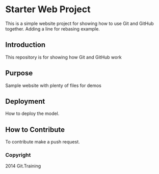 # Starter Web Project

This is a simple website project for showing how to use Git and GitHub together. 
Adding a line for rebasing example.

## Introduction

This repository is for showing how Git and GitHub work

## Purpose

Sample website with plenty of files for demos

## Deployment

How to deploy the model.

## How to Contribute

To contribute make a push request.

### Copyright

2014 Git.Training